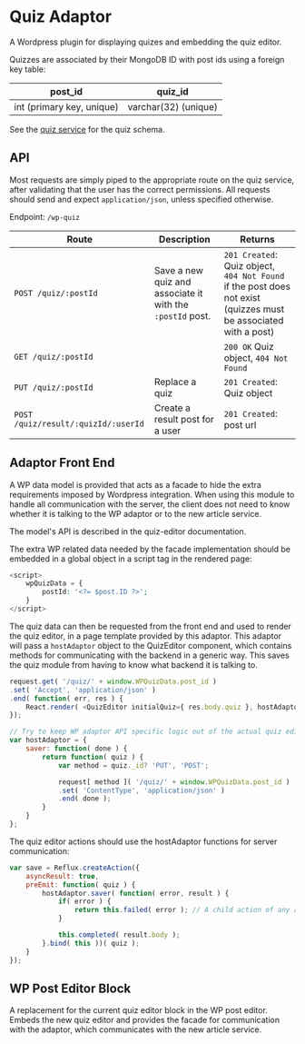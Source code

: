 # Quiz Adaptor

A Wordpress plugin for displaying quizes and embedding the quiz editor.

Quizzes are associated by their MongoDB ID with post ids using a foreign key table:

post_id                   | quiz_id
--------------------------|--------
int (primary key, unique) | varchar(32) (unique)

See the [quiz service](https://bitbucket.org/menapost/quiz-service) for the quiz schema.

## API

Most requests are simply piped to the appropriate route on the quiz service, after validating that the user has the correct permissions. All requests should send and expect `application/json`, unless specified otherwise.

Endpoint: `/wp-quiz`

Route | Description | Returns
--|--|--
`POST /quiz/:postId` | Save a new quiz and associate it with the `:postId` post. | `201 Created`: Quiz object, `404 Not Found` if the post does not exist (quizzes must be associated with a post)
`GET /quiz/:postId` | | `200 OK` Quiz object, `404 Not Found`
`PUT /quiz/:postId` | Replace a quiz | `201 Created`: Quiz object
`POST /quiz/result/:quizId/:userId` | Create a result post for a user | `201 Created`: post url

## Adaptor Front End

A WP data model is provided that acts as a facade to hide the extra requirements imposed by Wordpress integration. When using this module to handle all communication with the server, the client does not need to know whether it is talking to the WP adaptor or to the new article service.

The model's API is described in the quiz-editor documentation.

The extra WP related data needed by the facade implementation should be embedded in a global object in a script tag in the rendered page:

```php
<script>
	wpQuizData = {
		postId: '<?= $post.ID ?>';
	}
</script>
```

The quiz data can then be requested from the front end and used to render the quiz editor, in a page template provided by this adaptor. This adaptor will pass a `hostAdaptor` object to the QuizEditor component, which contains methods for communicating with the backend in a generic way. This saves the quiz module from having to know what backend it is talking to.

```javascript
request.get( '/quiz/' + window.WPQuizData.post_id )
.set( 'Accept', 'application/json' )
.end( function( err, res ) {
	React.render( <QuizEditor initialQuiz={ res.body.quiz }, hostAdaptor={ WPHostAdaptor }/>, document.getElementById( 'the-quiz-editor-box' ));
});

// Try to keep WP adaptor API specific logic out of the actual quiz editor module. The quiz editor should just export a QuizEditor component for us to render here.
var hostAdaptor = {
	saver: function( done ) {
		return function( quiz ) {
			var method = quiz._id? 'PUT', 'POST';

			request[ method ]( '/quiz/' + window.WPQuizData.post_id )
			.set( 'ContentType', 'application/json' )
			.end( done );
		}
	}
};
```

The quiz editor actions should use the hostAdaptor functions for server communication:

```javascript
var save = Reflux.createAction({
	asyncResult: true,
	preEmit: function( quiz ) {
		hostAdaptor.saver( function( error, result ) {
			if( error ) {
				return this.failed( error ); // A child action of any asyncResult action
			}

			this.completed( result.body );
		}.bind( this ))( quiz );
	}
});
```

## WP Post Editor Block

A replacement for the current quiz editor block in the WP post editor. Embeds the new quiz editor and provides the facade for communication with the adaptor, which communicates with the new article service.